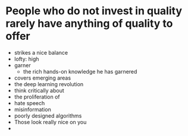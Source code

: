 # People who do not invest in quality rarely have anything of quality to offer

* strikes a nice balance
* lofty: high
* garner
  * the rich hands-on knowledge he has garnered
* covers emerging areas
* the deep learning revolution
* think critically about
* the proliferation of
* hate speech
* misinformation
* poorly designed algorithms
* Those look really nice on you
* 
